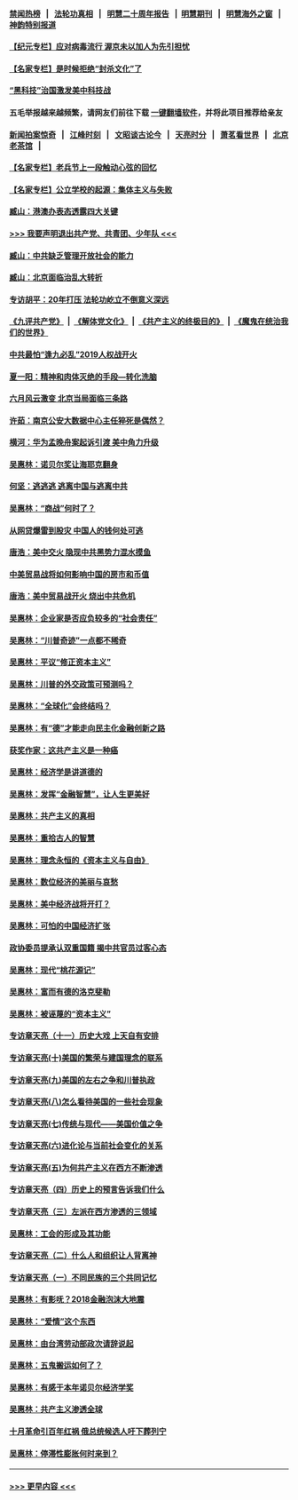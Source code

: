 #### [禁闻热榜](热点新闻.md?=0)  &nbsp;&nbsp;|&nbsp;&nbsp; [法轮功真相](https://github.com/gfw-breaker/truth/blob/master/README.md?=0) &nbsp;&nbsp;|&nbsp;&nbsp; [明慧二十周年报告](https://github.com/gfw-breaker/mh-reports/blob/master/README.md?=0) &nbsp;&nbsp;|&nbsp;&nbsp;[明慧期刊](https://github.com/gfw-breaker/mh-qikan) &nbsp;&nbsp;|&nbsp;&nbsp; [明慧海外之窗](https://github.com/gfw-breaker/mh-news/blob/master/README.md?=0) &nbsp;&nbsp;|&nbsp;&nbsp; [神韵特别报道](https://github.com/gfw-breaker/mh-news/blob/master/shenyun.md?=0)
#### [【纪元专栏】应对病毒流行 渥京未以加人为先引担忧](../pages/nsc423/n11875714.md?t=03141702) 
#### [【名家专栏】是时候拒绝“封杀文化”了](../pages/nsc423/n11814093.md?t=03141702) 
#### [“黑科技”治国激发美中科技战](../pages/nsc423/n11638056.md?t=03141702) 
#### 五毛举报越来越频繁，请网友们前往下载 [一键翻墙软件](https://github.com/gfw-breaker/ssr-accounts)，并将此项目推荐给亲友
#### [新闻拍案惊奇](https://github.com/gfw-breaker/banned-news/blob/master/pages/link4.md) &nbsp;&nbsp;|&nbsp;&nbsp; [江峰时刻](https://github.com/gfw-breaker/banned-news/blob/master/pages/link4.md) &nbsp;&nbsp;|&nbsp;&nbsp; [文昭谈古论今](https://github.com/gfw-breaker/banned-news/blob/master/pages/link4.md) &nbsp;&nbsp;|&nbsp;&nbsp; [天亮时分](https://github.com/gfw-breaker/banned-news/blob/master/pages/link4.md) &nbsp;&nbsp;|&nbsp;&nbsp; [萧茗看世界](https://github.com/gfw-breaker/banned-news/blob/master/pages/link4.md) &nbsp;&nbsp;|&nbsp;&nbsp; [北京老茶馆](https://github.com/gfw-breaker/banned-news/blob/master/pages/link4.md) &nbsp;&nbsp;|&nbsp;&nbsp; 
#### [【名家专栏】老兵节上一段触动心弦的回忆](../pages/nsc423/n11646016.md?t=03141702) 
#### [【名家专栏】公立学校的起源：集体主义与失败](../pages/nsc423/n11601833.md?t=03141702) 
#### [臧山：港澳办表态透露四大关键](../pages/nsc423/n11421628.md?t=03141702) 
#### [>>> 我要声明退出共产党、共青团、少年队 <<<](https://github.com/begood0513/goodnews/blob/master/quit/letter.md) 
#### [臧山：中共缺乏管理开放社会的能力](../pages/nsc423/n11407457.md?t=03141702) 
#### [臧山：北京面临治乱大转折](../pages/nsc423/n11406895.md?t=03141702) 
#### [专访胡平：20年打压 法轮功屹立不倒意义深远](../pages/nsc423/n11398800.md?t=03141702) 
#### [《九评共产党》](https://github.com/begood0513/9ping.md/blob/master/README.md) &nbsp;|&nbsp; [《解体党文化》](../../../../jtdwh.md/blob/master/README.md)  &nbsp;|&nbsp; [《共产主义的终极目的》](../../../../gczydzjmd.md/blob/master/README.md) &nbsp;|&nbsp; [《魔鬼在统治我们的世界》](../../../../mgztzwmdsj.md/blob/master/README.md) 
#### [中共最怕“逢九必乱”2019人权战开火](../pages/nsc423/n11385248.md?t=03141702) 
#### [夏一阳：精神和肉体灭绝的手段—转化洗脑](../pages/nsc423/n11368250.md?t=03141702) 
#### [六月风云激变 北京当局面临三条路](../pages/nsc423/n11313668.md?t=03141702) 
#### [许茹：南京公安大数据中心主任猝死是偶然？](../pages/nsc423/n11064744.md?t=03141702) 
#### [横河：华为孟晚舟案起诉引渡 美中角力升级](../pages/nsc423/n11027230.md?t=03141702) 
#### [吴惠林：诺贝尔奖让海耶克翻身](../pages/nsc423/n10890049.md?t=03141702) 
#### [何坚：逃逃逃 逃离中国与逃离中共](../pages/nsc423/n10592891.md?t=03141702) 
#### [吴惠林：“商战”何时了？](../pages/nsc423/n10573558.md?t=03141702) 
#### [从网贷爆雷到股灾 中国人的钱何处可逃](../pages/nsc423/n10572800.md?t=03141702) 
#### [唐浩：美中交火 隐现中共黑势力混水摸鱼](../pages/nsc423/n10544040.md?t=03141702) 
#### [中美贸易战将如何影响中国的房市和币值](../pages/nsc423/n10543697.md?t=03141702) 
#### [唐浩：美中贸易战开火 烧出中共危机](../pages/nsc423/n10540126.md?t=03141702) 
#### [吴惠林：企业家是否应负较多的“社会责任”](../pages/nsc423/n10535022.md?t=03141702) 
#### [吴惠林：“川普奇迹”一点都不稀奇](../pages/nsc423/n10512808.md?t=03141702) 
#### [吴惠林：平议“修正资本主义”](../pages/nsc423/n10495724.md?t=03141702) 
#### [吴惠林：川普的外交政策可预测吗？](../pages/nsc423/n10462387.md?t=03141702) 
#### [吴惠林：“全球化”会终结吗？](../pages/nsc423/n10452838.md?t=03141702) 
#### [吴惠林：有“德”才能走向民主化金融创新之路](../pages/nsc423/n10432292.md?t=03141702) 
#### [获奖作家：这共产主义是一种癌](../pages/nsc423/n10431541.md?t=03141702) 
#### [吴惠林：经济学是讲道德的](../pages/nsc423/n10398014.md?t=03141702) 
#### [吴惠林：发挥“金融智慧”，让人生更美好](../pages/nsc423/n10375019.md?t=03141702) 
#### [吴惠林：共产主义的真相](../pages/nsc423/n10351394.md?t=03141702) 
#### [吴惠林：重拾古人的智慧](../pages/nsc423/n10337691.md?t=03141702) 
#### [吴惠林：理念永恒的《资本主义与自由》](../pages/nsc423/n10316274.md?t=03141702) 
#### [吴惠林：数位经济的美丽与哀愁](../pages/nsc423/n10292946.md?t=03141702) 
#### [吴惠林：美中经济战将开打？](../pages/nsc423/n10258825.md?t=03141702) 
#### [吴惠林：可怕的中国经济扩张](../pages/nsc423/n10219147.md?t=03141702) 
#### [政协委员提承认双重国籍 揭中共官员过客心态](../pages/nsc423/n10208809.md?t=03141702) 
#### [吴惠林：现代“桃花源记”](../pages/nsc423/n10185234.md?t=03141702) 
#### [吴惠林：富而有德的洛克斐勒](../pages/nsc423/n10142264.md?t=03141702) 
#### [吴惠林：被诬蔑的“资本主义”](../pages/nsc423/n10124816.md?t=03141702) 
#### [专访章天亮（十一）历史大戏 上天自有安排](../pages/nsc423/n10094905.md?t=03141702) 
#### [专访章天亮(十)美国的繁荣与建国理念的联系](../pages/nsc423/n10094899.md?t=03141702) 
#### [专访章天亮(九)美国的左右之争和川普执政](../pages/nsc423/n10094889.md?t=03141702) 
#### [专访章天亮(八)怎么看待美国的一些社会现象](../pages/nsc423/n10094857.md?t=03141702) 
#### [专访章天亮(七)传统与现代——美国价值之争](../pages/nsc423/n10093140.md?t=03141702) 
#### [专访章天亮(六)进化论与当前社会变化的关系](../pages/nsc423/n10092036.md?t=03141702) 
#### [专访章天亮(五)为何共产主义在西方不断渗透](../pages/nsc423/n10083620.md?t=03141702) 
#### [专访章天亮（四）历史上的预言告诉我们什么](../pages/nsc423/n10083606.md?t=03141702) 
#### [专访章天亮（三）左派在西方渗透的三领域](../pages/nsc423/n10081115.md?t=03141702) 
#### [吴惠林：工会的形成及其功能](../pages/nsc423/n10080633.md?t=03141702) 
#### [专访章天亮（二）什么人和组织让人背离神](../pages/nsc423/n10076637.md?t=03141702) 
#### [专访章天亮（一）不同民族的三个共同记忆](../pages/nsc423/n10074188.md?t=03141702) 
#### [吴惠林：有影呒？2018金融泡沫大地震](../pages/nsc423/n10040534.md?t=03141702) 
#### [吴惠林：“爱情”这个东西](../pages/nsc423/n10019423.md?t=03141702) 
#### [吴惠林：由台湾劳动部政次请辞说起](../pages/nsc423/n9979679.md?t=03141702) 
#### [吴惠林：五鬼搬运如何了？](../pages/nsc423/n9925338.md?t=03141702) 
#### [吴惠林：有感于本年诺贝尔经济学奖](../pages/nsc423/n9871883.md?t=03141702) 
#### [吴惠林：共产主义渗透全球](../pages/nsc423/n9812748.md?t=03141702) 
#### [十月革命引百年红祸 俄总统候选人吁下葬列宁](../pages/nsc423/n9810182.md?t=03141702) 
#### [吴惠林：停滞性膨胀何时来到？](../pages/nsc423/n9764136.md?t=03141702) 

----
#### [ >>> 更早内容 <<< ](../indexes/nsc423-earlier.md)
